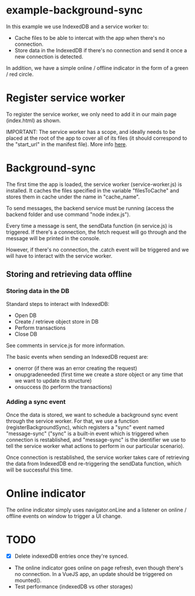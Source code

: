 # example-background-sync

In this example we use IndexedDB and a service worker to:
- Cache files to be able to intercat with the app when there's no connection.
- Store data in the IndexedDB if there's no connection and send it once a new connection is detected.

In addition, we have a simple online / offline indicator in the form of a green / red circle.

# Register service worker

To register the service worker, we only need to add it in our main page (index.html) as shown. 

IMPORTANT: The service worker has a scope, and ideally needs to be placed at the root of the app to cover all of its files (it should correspond to the "start_url" in the manifest file). More info [here](https://developers.google.com/web/ilt/pwa/introduction-to-service-worker#registration_and_scope).

# Background-sync

The first time the app is loaded, the service worker (service-worker.js) is installed. It caches the files specified in the variable "filesToCache" and stores them in cache under the name in "cache_name".

To send messages, the backend service must be running (access the backend folder and use command "node index.js").

Every time a message is sent, the sendData function (in service.js) is triggered. If there's a connection, the fetch request will go through and the message will be printed in the console.

However, if there's no connection, the .catch event will be triggered and we will have to interact with the service worker.

## Storing and retrieving data offline
### Storing data in the DB

Standard steps to interact with IndexedDB:
- Open DB
- Create / retrieve object store in DB
- Perform transactions
- Close DB

See comments in service.js for more information.

The basic events when sending an IndexedDB request are:
- onerror (if there was an error creating the request)
- onupgradeneeded (first time we create a store object or any time that we want to update its structure)
- onsuccess (to perform the transactions)

### Adding a sync event

Once the data is stored, we want to schedule a background sync event through the service worker. For that, we use a function (registerBackgroundSync), which registers a "sync" event named "message-sync" ("sync" is a built-in event which is triggered when connection is restablished, and "message-sync" is the identifier we use to tell the service worker what actions to perform in our particular scenario).

Once connection is restablished, the service worker takes care of retrieving the data from IndexedDB end re-triggering the sendData function, which will be successful this time.

# Online indicator

The online indicator simply uses navigator.onLine and a listener on online / offline events on window to trigger a UI change.

# TODO

- [x] Delete indexedDB entries once they're synced.
- The online indicator goes online on page refresh, even though there's no connection. In a VueJS app, an update should be triggered on mounted().
- Test performance (indexedDB vs other storages)